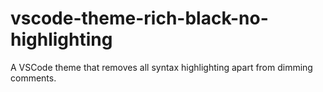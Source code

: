 # vscode-theme-rich-black-no-highlighting
A VSCode theme that removes all syntax highlighting apart from dimming comments.
